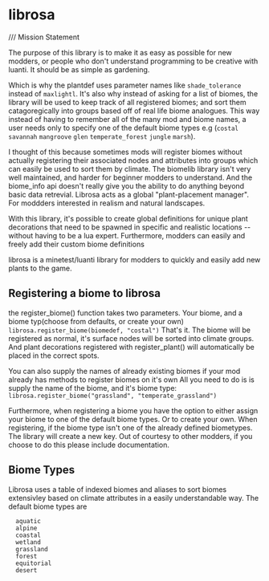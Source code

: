 # librosa
/// Mission Statement

The purpose of this library is to make it as easy as possible for new modders, or people who don't understand programming to be creative with luanti.
It should be as simple as gardening.

Which is why the plantdef uses parameter names like `shade_tolerance` instead of `maxlightl`.
It's also why instead of asking for a list of biomes, the library will be used to keep track of all registered biomes; and  sort them catagoregically into groups based off of real life biome analogues. This way instead of having to remember all of the many mod and biome names, a user needs only to specify one of the default biome types e.g (`costal` `savannah` `mangroove` `glen` `temperate_forest` `jungle` `marsh`).

I thought of this because sometimes mods will register biomes without actually registering their associated nodes and attributes into groups which can easily be used to sort them
by climate. The biomelib library isn't very well maintained, and harder for beginner modders to understand. And the biome_info api doesn't really give you the ability to do anything beyond basic data retrevial. Librosa acts as a global "plant-placement manager". For moddders interested in realism and natural landscapes.

With this library, it's possible to create global definitions for unique plant decorations that need to be spawned in specific and realistic locations -- without having to be a lua expert. Furthermore, modders can easily and freely add their custom biome definitions


librosa is a minetest/luanti library for modders to quickly and easily add new plants to the game.





## Registering a biome to librosa
the register_biome() function takes two parameters. Your biome, and a biome typ(choose from defaults, or create your own)
```librosa.register_biome(biomedef, "costal")```
That's it. The biome will be registered as normal, it's surface nodes will be sorted into climate groups. And plant decorations registered with register_plant()
will automatically be placed in the correct spots.

You can also supply the names of already existing biomes if your mod already has methods to register biomes on it's own
All you need to do is is supply the name of the biome, and it's biome type:
```librosa.register_biome("grassland", "temperate_grassland")```

Furthermore, when registering a biome you have the option to either assign your biome to one of the default biome types. Or to create your own.
When registering, if the biome type isn't one of the already defined biometypes. The library will create a new key. Out of courtesy to other modders, if you choose to do this
please include documentation.



## Biome Types
Librosa uses a table of indexed biomes and aliases to sort biomes extensivley based on climate attributes in a easily understandable way.
The default biome types are
```
  aquatic
  alpine
  coastal
  wetland
  grassland
  forest
  equitorial
  desert


```
